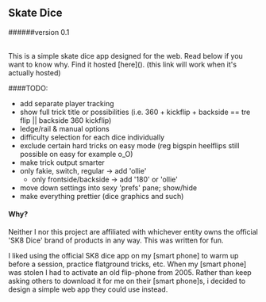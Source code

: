 ## Skate Dice
######version 0.1

<br />
This is a simple skate dice app designed for the web. Read below if you want to know why. Find it hosted [here](). (this link will work when it's actually hosted)

####TODO:
 - add separate player tracking
 - show full trick title or possibilities (i.e. 360 + kickflip + backside == tre flip || backside 360 kickflip)
 - ledge/rail & manual options
 - difficulty selection for each dice individually
 - exclude certain hard tricks on easy mode (reg bigspin heelflips still possible on easy for example o_O)
 - make trick output smarter
 - only fakie, switch, regular -> add 'ollie'
	 - only  frontside/backside -> add '180' or 'ollie'
 - move down settings into sexy 'prefs' pane; show/hide
 - make everything prettier (dice graphics and such)

#### Why?
Neither I nor this project are affiliated with whichever entity owns the official 'SK8 Dice' brand of products in any way. This was written for fun. 

I liked using the official SK8 dice app on my [smart phone] to warm up before a session, practice flatground tricks, etc. When my [smart phone] was stolen I had to activate an old flip-phone from 2005. Rather than keep asking others to download it for me on their [smart phone]s, i decided to design a simple web app they could use instead.  

